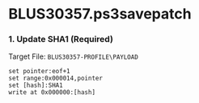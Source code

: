 # BLUS30357.ps3savepatch

### 1. Update SHA1 (Required)

Target File: `BLUS30357-PROFILE\PAYLOAD`

```
set pointer:eof+1
set range:0x000014,pointer
set [hash]:SHA1
write at 0x000000:[hash]
```

